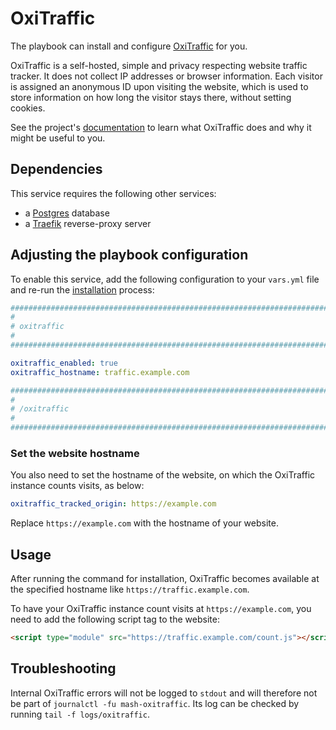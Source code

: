 <!--
SPDX-FileCopyrightText: 2023 Julian-Samuel Gebühr
SPDX-FileCopyrightText: 2025 Suguru Hirahara

SPDX-License-Identifier: AGPL-3.0-or-later
-->

# OxiTraffic

The playbook can install and configure [OxiTraffic](https://codeberg.org/mo8it/oxitraffic) for you.

OxiTraffic is a self-hosted, simple and privacy respecting website traffic tracker. It does not collect IP addresses or browser information. Each visitor is assigned an anonymous ID upon visiting the website, which is used to store information on how long the visitor stays there, without setting cookies.

See the project's [documentation](https://codeberg.org/mo8it/oxitraffic/src/branch/main/README.md) to learn what OxiTraffic does and why it might be useful to you.

## Dependencies

This service requires the following other services:

- a [Postgres](postgres.md) database
- a [Traefik](traefik.md) reverse-proxy server

## Adjusting the playbook configuration

To enable this service, add the following configuration to your `vars.yml` file and re-run the [installation](../installing.md) process:

```yaml
########################################################################
#                                                                      #
# oxitraffic                                                           #
#                                                                      #
########################################################################

oxitraffic_enabled: true
oxitraffic_hostname: traffic.example.com

########################################################################
#                                                                      #
# /oxitraffic                                                          #
#                                                                      #
########################################################################
```

### Set the website hostname

You also need to set the hostname of the website, on which the OxiTraffic instance counts visits, as below:

```yaml
oxitraffic_tracked_origin: https://example.com
```

Replace `https://example.com` with the hostname of your website.

## Usage

After running the command for installation, OxiTraffic becomes available at the specified hostname like `https://traffic.example.com`.

To have your OxiTraffic instance count visits at `https://example.com`, you need to add the following script tag to the website:

```html
<script type="module" src="https://traffic.example.com/count.js"></script>
```

## Troubleshooting

Internal OxiTraffic errors will not be logged to `stdout` and will therefore not be part of `journalctl -fu mash-oxitraffic`. Its log can be checked by running `tail -f logs/oxitraffic`.
